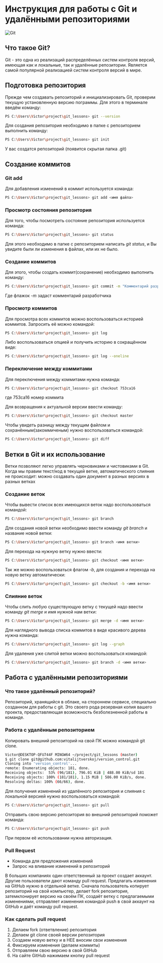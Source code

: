 # Инструкция для работы с Git и удалёнными репозиториями

![Git](git_image.jpg)

## Что такое Git?
Git - это одна из реализаций распределённых систем контроля версий,
имеющая как и локальные, так и удалённые репозитории. Является самой популярной
реализацией систем контроля версий в мире.
## Подготовка репозитория
Прежде чем создавать репозиторий и инициализировать Git, проверим текущую установленную
версию пограммы. Для этого в терминале введём команду:

```sh
PS C:\Users\Victor\project\git_lessons> git --version 
```
Для создания репозитория необходимо в папке с репозиторием выполнить команду:

```sh
PS C:\Users\Victor\project\git_lessons> git init
```
У вас создатся репозиторий (появится
скрытая папка .git)

## Создание коммитов

### Git add
Для добавления изменений в коммит используется команда:

```sh
PS C:\Users\Victor\project\git_lessons> git add <имя файла>
```
### Просмотр состояния репозитория
Для того, чтобы посмотреть состояние репозитория
используется команда:

```sh
PS C:\Users\Victor\project\git_lessons> git status
```
Для этого необходимо в папке с репозиторием
написать *git status*, и Вы увидите были ли изменения в файлах, или их не было.

### Создание коммитов
Для этого, чтобы создать коммит(сохранение) необходимо выполнить команду:

```sh
PS C:\Users\Victor\project\git_lessons> git commit -m "Комментарий разработчика"
```
Где флажок *-m* задаст комментарий разработчика

### Просмотр коммитов

Для просмотра всех коммитов можно воспользоваться историей коммитов. Запросить её можно командой:

```sh
PS C:\Users\Victor\project\git_lessons> git log
```
Либо воспользоваться опцией и получить историю в сокращённом виде:

```sh
PS C:\Users\Victor\project\git_lessons> git log --oneline
```

### Переключение между коммитами

Для переключения между коммитами нужна команда:

```sh
PS C:\Users\Victor\project\git_lessons> git checkout 753ca16
```

где 753ca16 номер коммита

Для возвращения к актуальной версии ввести команду:

```sh
PS C:\Users\Victor\project\git_lessons> git checkout master
```

Чтобы увидеть разницу между текущим файлом и сохранённым(закоммиченым) нужно воспользоваться командой:

```sh
PS C:\Users\Victor\project\git_lessons> git diff
```
## Ветки в Git и их использование

Ветки позволяют легко управлять черновиками и чистовиками в Git. Когда мы правим текст/код в текущей ветке, автоматического слияния не происходит: можно создавать один документ в разных версиях в разных ветках

### Создание веток

Чтобы вывести список всех имеющихся веток надо воспользоваться командой:

```sh
PS C:\Users\Victor\project\git_lessons> git branch
```

Для создания новой ветки необходимо ввести команду *git branch* и название новой ветки:

```sh
PS C:\Users\Victor\project\git_lessons> git branch <имя ветки>
```

Для перехода на нужную ветку нужно ввести:

```sh
PS C:\Users\Victor\project\git_lessons> git checkout <имя ветки>
```

Так же можно воспользоваться флагом *-b*, для создания и перехода на новую ветку автоматически:

```sh
PS C:\Users\Victor\project\git_lessons> git checkout -b <имя ветки>
```

### Слияние веток

Чтобы слить любую существующую ветку с текущей надо ввести команду *git merge* и имя нужной нам ветки:

```sh
PS C:\Users\Victor\project\git_lessons> git merge -d <имя ветки>
```

Для наглядного вывода списка коммитов в виде красивого дерева нужна команда:

```sh
PS C:\Users\Victor\project\git_lessons> git log --graph
```

Для удаления уже слитой ветки можно воспользоваться командой:

```sh
PS C:\Users\Victor\project\git_lessons> git branch -d <имя ветки>
```

## Работа с удалёнными репозиториями

### Что такое удалённый репозиторий?

Репозиторий, хранящийся в облаке, на стороннем сервисе, специально созданном для работы с git. Это своего рода резервная копия вашего проекта, предоставляющая возможность безболезненной работы в команде.

### Работа с удалённым репозиторием

Копировать внешний репозиторий на свой ПК можно командой git clone.

```sh
Victor@DESKTOP-QFU744F MINGW64 ~/project/git_lessons (master)
$ git clone git@github.com:vitalijtverskoj/version_control.git
Cloning into 'version_control'...
remote: Enumerating objects: 181, done.
Receiving objects:  53% (96/181), 796.01 KiB | 488.00 KiB/sd 181
Receiving objects: 100% (181/181), 1.15 MiB | 586.00 KiB/s, done.
Resolving deltas: 100% (66/66), done.
```

Для получения изменений из удалённого репозитория и слияния с локальной версией нужно воспользоваться командой:

```sh
PS C:\Users\Victor\project\git_lessons> git pull
```

Отправить свою версию репозитория во внешний репозиторий поможет команда:

```sh
PS C:\Users\Victor\project\git_lessons> git push
```

При первом её использовании нужна авторизация.

### Pull Request

* Команда для предложения изменений
* Запрос на вливание изменений в репозиторий

В больших компаниях один ответственный за проект создает аккаунт. Другие пользователи дают команду pull request. Предлагать изменения на GitHub нужно в отдельной ветке. Сначала пользователь копирует репозиторий на свой компьютер, делает fork репозитория, затемклонирует версию на своём ПК, создаёт ветку с предлагаемыми изменениями, отправляет изменения командой push в свой аккаунт на GitHub и даёт команду pull request. 

### Как сделать pull request

1. Делаем fork (ответвление) репозитория
2. Делаем git clone своей версии репозитория
3. Создаем новую ветку и в НЕЕ вносим свои изменения
4. Фиксируем изменения (делаем коммиты)
5. Отправляем свою версию в свой GitHub
6. На сайте GitHub нажимаем кнопку pull request